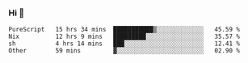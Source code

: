 ### Hi 👋

<!--START_SECTION:waka-->

```text
PureScript   15 hrs 34 mins  ███████████▒░░░░░░░░░░░░░   45.59 %
Nix          12 hrs 9 mins   █████████░░░░░░░░░░░░░░░░   35.57 %
sh           4 hrs 14 mins   ███░░░░░░░░░░░░░░░░░░░░░░   12.41 %
Other        59 mins         ▓░░░░░░░░░░░░░░░░░░░░░░░░   02.90 %
```

<!--END_SECTION:waka-->
